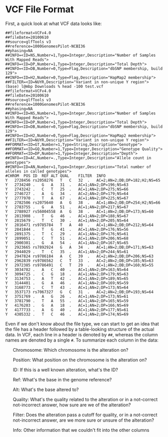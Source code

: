 # VCF File Format

First, a quick look at what VCF data looks like:

```
##fileformat=VCFv4.0
##fileDate=20100610 
##source=glfTools v3
##reference=1000GenomesPilot-NCBI36 
##phasing=NA
##INFO=<ID=NS,Number=1,Type=Integer,Description="Number of Samples With Mapped Reads">
##INFO=<ID=DP,Number=1,Type=Integer,Description="Total Depth">
##INFO=<ID=DB,Number=0,Type=Flag,Description="dbSNP membership, build 129">
##INFO=<ID=H2,Number=0,Type=Flag,Description="HapMap2 membership">
##FILTER=<ID=NUYR,Description="Variant in non-unique Y region">
(base) l@mbp Downloads % head -100 test.vcf
##fileformat=VCFv4.0
##fileDate=20100610 
##source=glfTools v3
##reference=1000GenomesPilot-NCBI36 
##phasing=NA
##INFO=<ID=NS,Number=1,Type=Integer,Description="Number of Samples With Mapped Reads">
##INFO=<ID=DP,Number=1,Type=Integer,Description="Total Depth">
##INFO=<ID=DB,Number=0,Type=Flag,Description="dbSNP membership, build 129">
##INFO=<ID=H2,Number=0,Type=Flag,Description="HapMap2 membership">
##FILTER=<ID=NUYR,Description="Variant in non-unique Y region">
##FORMAT=<ID=GT,Number=1,Type=String,Description="Genotype">
##FORMAT=<ID=GQ,Number=1,Type=Integer,Description="Genotype	Quality">
##FORMAT=<ID=DP,Number=1,Type=Integer,Description="Depth">
##INFO=<ID=AC,Number=.,Type=Integer,Description="Allele count in genotypes">
##INFO=<ID=AN,Number=1,Type=Integer,Description="Total number of alleles in called genotypes">
#CHROM	POS	ID	REF	ALT	QUAL	FILTER	INFO
Y	2728456	rs2058276	T	C	32	.	AC=2;AN=2;DB;DP=182;H2;NS=65
Y	2734240	.	G	A	31	.	AC=1;AN=2;DP=196;NS=63
Y	2743242	.	C	T	25	.	AC=1;AN=2;DP=275;NS=66
Y	2746727	.	A	G	34	.	AC=2;AN=2;DP=179;NS=64
Y	2777970	.	T	A	67	.	AC=1;AN=2;DP=225;NS=67
Y	2782506	rs2075640	A	G	38	.	AC=1;AN=2;DB;DP=254;H2;NS=66
Y	2783755	.	G	A	51	.	AC=1;AN=2;DP=217;NS=67
Y	2788927	rs56004558	A	G	38	.	AC=1;AN=2;DB;DP=173;NS=60
Y	2813908	.	T	G	46	.	AC=1;AN=2;DP=188;NS=67
Y	2815679	.	T	C	30	.	AC=1;AN=2;DP=205;NS=64
Y	2816471	rs9785784	T	A	40	.	AC=1;AN=2;DB;DP=212;NS=64
Y	2841844	.	T	G	41	.	AC=1;AN=2;DP=176;NS=56
Y	2891375	.	T	C	29	.	AC=1;AN=2;DP=176;NS=61
Y	2899051	.	C	T	51	.	AC=1;AN=2;DP=206;NS=68
Y	2900301	.	G	A	54	.	AC=1;AN=2;DP=167;NS=65
Y	2923665	rs7892924	G	A	34	.	AC=1;AN=2;DB;DP=171;NS=63
Y	2944029	.	T	C	35	.	AC=1;AN=2;DP=244;NS=61
Y	2947824	rs9786184	A	C	39	.	AC=2;AN=2;DB;DP=206;NS=63
Y	2962839	rs9786562	C	T	33	.	AC=2;AN=2;DB;DP=185;NS=63
Y	2972385	rs9786491	C	T	29	.	AC=1;AN=2;DB;DP=160;NS=55
Y	3034782	.	A	C	40	.	AC=1;AN=2;DP=163;NS=64
Y	3094725	.	C	G	18	.	AC=1;AN=2;DP=179;NS=63
Y	3134753	.	A	T	42	.	AC=1;AN=2;DP=189;NS=65
Y	3144401	.	G	A	46	.	AC=1;AN=2;DP=169;NS=59
Y	3168773	.	C	T	43	.	AC=1;AN=2;DP=173;NS=64
Y	3537173	rs7067327	G	C	31	.	AC=2;AN=2;DB;DP=193;NS=64
Y	3751769	.	A	G	26	.	AC=1;AN=2;DP=173;NS=61
Y	3781790	.	T	A	55	.	AC=1;AN=2;DP=165;NS=59
Y	4176203	.	G	A	18	.	AC=1;AN=2;DP=166;NS=69
Y	4177733	.	A	G	40	.	AC=1;AN=2;DP=177;NS=61
Y	4305332	.	T	C	46	.	AC=1;AN=2;DP=174;NS=69

```

Even if we don't know about the file type, we can start to get an idea that the file has a header followed by a table-looking structure of the actual data. In VCF, each line in a header is denoted by `##`, whereas the column names are denoted by a single `#`. To summarize each column in the data:

<ul>Chromosome: Which chromosome is the alteration on?</ul>
<ul>Position: What position on the chromosome is the alteration on?</ul>
<ul>ID: If this is a well known alteration, what's the ID?</ul>
<ul>Ref: What's the base in the genome reference?</ul>
<ul>Alt: What's the base altered to?</ul>
<ul>Quality: What's the quality related to the alteration or in a not-correct not-incorrect answer, how sure are we of the alteration?</ul>
<ul>Filter: Does the alteration pass a cutoff for quality, or in a not-correct not-incorrect answer, are we more sure or unsure of the alteration?</ul>
<ul>Info: Other information that we couldn't fit into the other columns</ul>